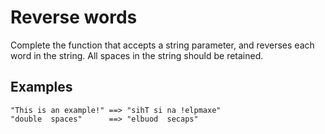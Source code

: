 # Reverse words

Complete the function that accepts a string parameter, and reverses each word in the string. All spaces in the string should be retained.


## Examples

```
"This is an example!" ==> "sihT si na !elpmaxe"
"double  spaces"      ==> "elbuod  secaps"
```
